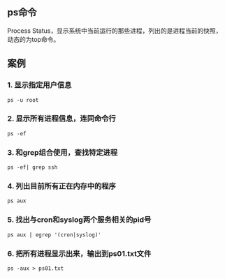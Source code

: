 ## ps命令
Process Status，显示系统中当前运行的那些进程，列出的是进程当前的快照，动态的为top命令。
## 案例
### 1. 显示指定用户信息
`ps -u root`
### 2. 显示所有进程信息，连同命令行
`ps -ef`
### 3. 和grep组合使用，查找特定进程
`ps -ef| grep ssh`
### 4. 列出目前所有正在内存中的程序
`ps aux`
### 5. 找出与cron和syslog两个服务相关的pid号
`ps aux | egrep '(cron|syslog)'`
### 6. 把所有进程显示出来，输出到ps01.txt文件
`ps -aux > ps01.txt`